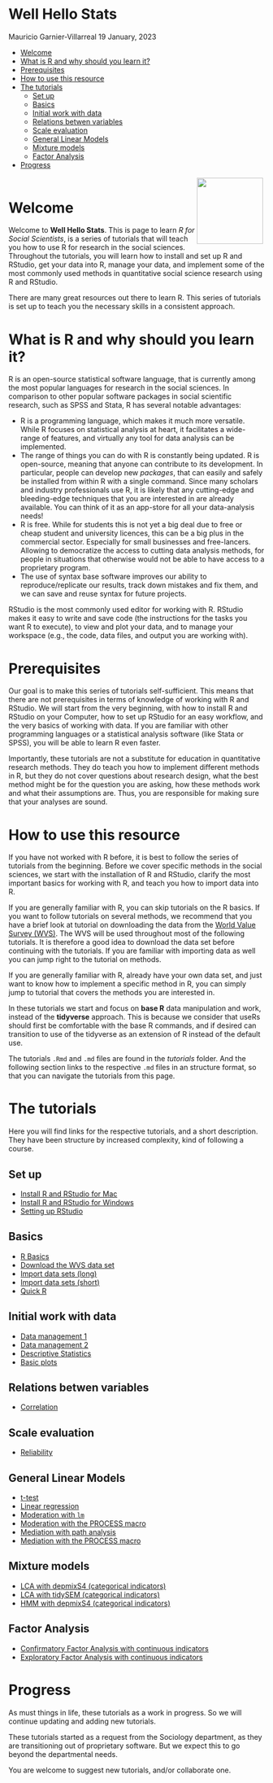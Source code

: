 Well Hello Stats
================
Mauricio Garnier-Villarreal
19 January, 2023

- <a href="#welcome" id="toc-welcome">Welcome</a>
- <a href="#what-is-r-and-why-should-you-learn-it"
  id="toc-what-is-r-and-why-should-you-learn-it">What is R and why should
  you learn it?</a>
- <a href="#prerequisites" id="toc-prerequisites">Prerequisites</a>
- <a href="#how-to-use-this-resource"
  id="toc-how-to-use-this-resource">How to use this resource</a>
- <a href="#the-tutorials" id="toc-the-tutorials">The tutorials</a>
  - <a href="#set-up" id="toc-set-up">Set up</a>
  - <a href="#basics" id="toc-basics">Basics</a>
  - <a href="#initial-work-with-data"
    id="toc-initial-work-with-data">Initial work with data</a>
  - <a href="#relations-betwen-variables"
    id="toc-relations-betwen-variables">Relations betwen variables</a>
  - <a href="#scale-evaluation" id="toc-scale-evaluation">Scale
    evaluation</a>
  - <a href="#general-linear-models" id="toc-general-linear-models">General
    Linear Models</a>
  - <a href="#mixture-models" id="toc-mixture-models">Mixture models</a>
  - <a href="#factor-analysis" id="toc-factor-analysis">Factor Analysis</a>
- <a href="#progress" id="toc-progress">Progress</a>

<div style="padding: 0.2em;">

<img src="https://upload.wikimedia.org/wikipedia/commons/thumb/1/1b/R_logo.svg/1200px-R_logo.svg.png" width="130" align="right"/>

</div>

# Welcome

Welcome to **Well Hello Stats**. This is page to learn *R for Social
Scientists*, is a series of tutorials that will teach you how to use R
for research in the social sciences. Throughout the tutorials, you will
learn how to install and set up R and RStudio, get your data into R,
manage your data, and implement some of the most commonly used methods
in quantitative social science research using R and RStudio.

There are many great resources out there to learn R. This series of
tutorials is set up to teach you the necessary skills in a consistent
approach.

# What is R and why should you learn it?

R is an open-source statistical software language, that is currently
among the most popular languages for research in the social sciences. In
comparison to other popular software packages in social scientific
research, such as SPSS and Stata, R has several notable advantages:

- R is a programming language, which makes it much more versatile. While
  R focuses on statistical analysis at heart, it facilitates a
  wide-range of features, and virtually any tool for data analysis can
  be implemented.
- The range of things you can do with R is constantly being updated. R
  is open-source, meaning that anyone can contribute to its development.
  In particular, people can develop new *packages*, that can easily and
  safely be installed from within R with a single command. Since many
  scholars and industry professionals use R, it is likely that any
  cutting-edge and bleeding-edge techniques that you are interested in
  are already available. You can think of it as an app-store for all
  your data-analysis needs!
- R is free. While for students this is not yet a big deal due to free
  or cheap student and university licences, this can be a big plus in
  the commercial sector. Especially for small businesses and
  free-lancers. Allowing to democratize the access to cutting data
  analysis methods, for people in situations that otherwise would not be
  able to have access to a proprietary program.
- The use of syntax base software improves our ability to
  reproduce/replicate our results, track down mistakes and fix them, and
  we can save and reuse syntax for future projects.

RStudio is the most commonly used editor for working with R. RStudio
makes it easy to write and save code (the instructions for the tasks you
want R to execute), to view and plot your data, and to manage your
workspace (e.g., the code, data files, and output you are working with).

# Prerequisites

Our goal is to make this series of tutorials self-sufficient. This means
that there are not prerequisites in terms of knowledge of working with R
and RStudio. We will start from the very beginning, with how to install
R and RStudio on your Computer, how to set up RStudio for an easy
workflow, and the very basics of working with data. If you are familiar
with other programming languages or a statistical analysis software
(like Stata or SPSS), you will be able to learn R even faster.

Importantly, these tutorials are not a substitute for education in
quantitative research methods. They do teach you how to implement
different methods in R, but they do not cover questions about research
design, what the best method might be for the question you are asking,
how these methods work and what their assumptions are. Thus, you are
responsible for making sure that your analyses are sound.

# How to use this resource

If you have not worked with R before, it is best to follow the series of
tutorials from the beginning. Before we cover specific methods in the
social sciences, we start with the installation of R and RStudio,
clarify the most important basics for working with R, and teach you how
to import data into R.

If you are generally familiar with R, you can skip tutorials on the R
basics. If you want to follow tutorials on several methods, we recommend
that you have a brief look at tutorial on downloading the data from the
[World Value Survey (WVS)](https://www.worldvaluessurvey.org/). The WVS
will be used throughout most of the following tutorials. It is therefore
a good idea to download the data set before continuing with the
tutorials. If you are familiar with importing data as well you can jump
right to the tutorial on methods.

If you are generally familiar with R, already have your own data set,
and just want to know how to implement a specific method in R, you can
simply jump to tutorial that covers the methods you are interested in.

In these tutorials we start and focus on **base R** data manipulation
and work, instead of the **tidyverse** approach. This is because we
consider that useRs should first be comfortable with the base R
commands, and if desired can transition to use of the tidyverse as an
extension of R instead of the default use.

The tutorials `.Rmd` and `.md` files are found in the *tutorials*
folder. And the following section links to the respective `.md` files in
an structure format, so that you can navigate the tutorials from this
page.

# The tutorials

Here you will find links for the respective tutorials, and a short
description. They have been structure by increased complexity, kind of
following a course.

## Set up

- [Install R and RStudio for
  Mac](https://github.com/maugavilla/well_hello_stats/blob/main/tutorials/0_1_Installing_mac.md)
- [Install R and RStudio for
  Windows](https://github.com/maugavilla/well_hello_stats/blob/main/tutorials/0_2_Installing_windows.md)
- [Setting up
  RStudio](https://github.com/maugavilla/well_hello_stats/blob/main/tutorials/0_3_setting_up_RStudio.md)

## Basics

- [R
  Basics](https://github.com/maugavilla/well_hello_stats/blob/main/tutorials/1_1_R_basics.md)
- [Download the WVS data
  set](https://github.com/maugavilla/well_hello_stats/blob/main/tutorials/2_1_download_WVS.md)
- [Import data sets
  (long)](https://github.com/maugavilla/well_hello_stats/blob/main/tutorials/3_1_Import_data_sets_long.md)
- [Import data sets
  (short)](https://github.com/maugavilla/well_hello_stats/blob/main/tutorials/3_2_Import_data_sets_short.md)
- [Quick
  R](https://github.com/maugavilla/well_hello_stats/blob/main/tutorials/1_2_Quick_R.md)

## Initial work with data

- [Data management
  1](https://github.com/maugavilla/well_hello_stats/blob/main/tutorials/4_1_Data_management_1.md)
- [Data management
  2](https://github.com/maugavilla/well_hello_stats/blob/main/tutorials/4_2_Data_management_2.md)
- [Descriptive
  Statistics](https://github.com/maugavilla/well_hello_stats/blob/main/tutorials/5_1_descriptive_statistics.md)
- [Basic
  plots](https://github.com/maugavilla/well_hello_stats/blob/main/tutorials/5_2_basic_plots.md)

## Relations betwen variables

- [Correlation](https://github.com/maugavilla/well_hello_stats/blob/main/tutorials/6_1_correlation.md)

## Scale evaluation

- [Reliability](https://github.com/maugavilla/well_hello_stats/blob/main/tutorials/7_1_reliability.md)

## General Linear Models

- [t-test](https://github.com/maugavilla/well_hello_stats/blob/main/tutorials/8_1_ttest.md)
- [Linear
  regression](https://github.com/maugavilla/well_hello_stats/blob/main/tutorials/9_1_linear_regression.md)
- [Moderation with
  `lm`](https://github.com/maugavilla/well_hello_stats/blob/main/tutorials/10_1_moderation_lm.md)
- [Moderation with the PROCESS
  macro](https://github.com/maugavilla/well_hello_stats/blob/main/tutorials/10_2_moderation_PROCESS.md)
- [Mediation with path
  analysis](https://github.com/maugavilla/well_hello_stats/blob/main/tutorials/11_1_mediation_path.md)
- [Mediation with the PROCESS
  macro](https://github.com/maugavilla/well_hello_stats/blob/main/tutorials/11_2_mediation_PROCESS.md)

## Mixture models

- [LCA with depmixS4 (categorical
  indicators)](https://github.com/maugavilla/well_hello_stats/blob/main/tutorials/12_LCA_depmixS4_cat.md)
- [LCA with tidySEM (categorical
  indicators)](https://github.com/maugavilla/well_hello_stats/blob/main/tutorials/12_LCA_tidySEM_cat.md)
- [HMM with depmixS4 (categorical
  indicators)](https://github.com/maugavilla/well_hello_stats/blob/main/tutorials/12_HMM_depmixS4_cat.md)

## Factor Analysis

- [Confirmatory Factor Analysis with continuous
  indicators](https://github.com/maugavilla/well_hello_stats/blob/main/tutorials/13_CFA_cont.md)
- [Exploratory Factor Analysis with continuous
  indicators](https://github.com/maugavilla/well_hello_stats/blob/main/tutorials/13_EFA_cont.md)

# Progress

As must things in life, these tutorials as a work in progress. So we
will continue updating and adding new tutorials.

These tutorials started as a request from the Sociology department, as
they are transitioning out of proprietary software. But we expect this
to go beyond the departmental needs.

You are welcome to suggest new tutorials, and/or collaborate one.
